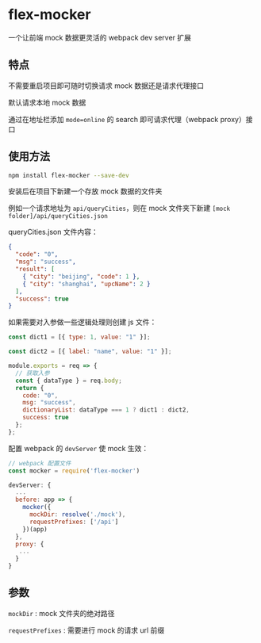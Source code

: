 # flex-mocker

一个让前端 mock 数据更灵活的 webpack dev server 扩展

## 特点

不需要重启项目即可随时切换请求 mock 数据还是请求代理接口

默认请求本地 mock 数据

通过在地址栏添加 `mode=online` 的 search 即可请求代理（webpack proxy）接口

## 使用方法

```bash
npm install flex-mocker --save-dev
```

安装后在项目下新建一个存放 mock 数据的文件夹

例如一个请求地址为 `api/queryCities`，则在 mock 文件夹下新建 `[mock folder]/api/queryCities.json`

queryCities.json 文件内容：

```json
{
  "code": "0",
  "msg": "success",
  "result": [
    { "city": "beijing", "code": 1 },
    { "city": "shanghai", "upcName": 2 }
  ],
  "success": true
}
```

如果需要对入参做一些逻辑处理则创建 js 文件：

```javascript
const dict1 = [{ type: 1, value: "1" }];

const dict2 = [{ label: "name", value: "1" }];

module.exports = req => {
  // 获取入参
  const { dataType } = req.body;
  return {
    code: "0",
    msg: "success",
    dictionaryList: dataType === 1 ? dict1 : dict2,
    success: true
  };
};
```

配置 webpack 的 `devServer` 使 mock 生效：

```javascript
// webpack 配置文件
const mocker = require('flex-mocker')

devServer: {
  ...
  before: app => {
    mocker({
      mockDir: resolve('./mock'),
      requestPrefixes: ['/api']
    })(app)
  },
  proxy: {
   ...
  }
}
```

## 参数

`mockDir` : mock 文件夹的绝对路径

`requestPrefixes` : 需要进行 mock 的请求 url 前缀
